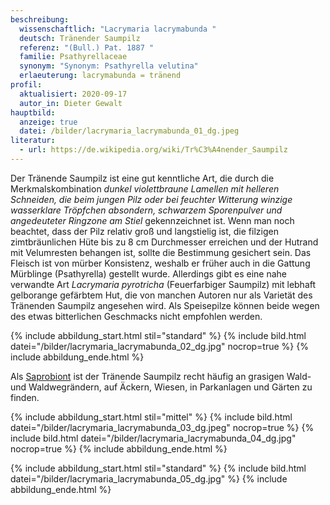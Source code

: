 ```yaml
---
beschreibung:
  wissenschaftlich: "Lacrymaria lacrymabunda "
  deutsch: Tränender Saumpilz
  referenz: "(Bull.) Pat. 1887 "
  familie: Psathyrellaceae
  synonym: "Synonym: Psathyrella velutina"
  erlaeuterung: lacrymabunda = tränend
profil:
  aktualisiert: 2020-09-17
  autor_in: Dieter Gewalt
hauptbild:
  anzeige: true
  datei: /bilder/lacrymaria_lacrymabunda_01_dg.jpeg
literatur:
  - url: https://de.wikipedia.org/wiki/Tr%C3%A4nender_Saumpilz
---
```

Der Tränende Saumpilz ist eine gut kenntliche Art, die durch die Merkmalskombination *dunkel violettbraune Lamellen mit helleren Schneiden, die beim jungen Pilz oder bei feuchter Witterung winzige wasserklare Tröpfchen absondern, schwarzem Sporenpulver und angedeuteter Ringzone am Stiel*  gekennzeichnet ist. Wenn man noch beachtet, dass der Pilz relativ groß und langstielig ist, die filzigen zimtbräunlichen Hüte bis zu 8 cm Durchmesser erreichen und der Hutrand mit Velumresten behangen ist, sollte die Bestimmung gesichert sein. Das Fleisch ist von mürber Konsistenz, weshalb er früher auch in die Gattung Mürblinge (Psathyrella) gestellt wurde. Allerdings gibt es eine nahe verwandte Art *Lacrymaria pyrotricha* (Feuerfarbiger Saumpilz) mit lebhaft gelborange gefärbtem Hut, die von manchen Autoren nur als Varietät des Tränenden Saumpilz angesehen wird. Als Speisepilze können beide wegen des etwas bitterlichen Geschmacks nicht empfohlen werden.

{% include abbildung_start.html stil="standard" %}
{% include bild.html datei="/bilder/lacrymaria_lacrymabunda_02_dg.jpg" nocrop=true %}
{% include abbildung_ende.html %}

Als [Saprobiont](saprobiontisch "Glossar") ist der Tränende Saumpilz recht häufig an grasigen Wald- und Waldwegrändern, auf Äckern, Wiesen, in Parkanlagen und Gärten zu finden.

{% include abbildung_start.html stil="mittel" %}
{% include bild.html datei="/bilder/lacrymaria_lacrymabunda_03_dg.jpeg" nocrop=true %}
{% include bild.html datei="/bilder/lacrymaria_lacrymabunda_04_dg.jpg" nocrop=true %}
{% include abbildung_ende.html %}

{% include abbildung_start.html stil="standard" %}
{% include bild.html datei="/bilder/lacrymaria_lacrymabunda_05_dg.jpg" %}
{% include abbildung_ende.html %}